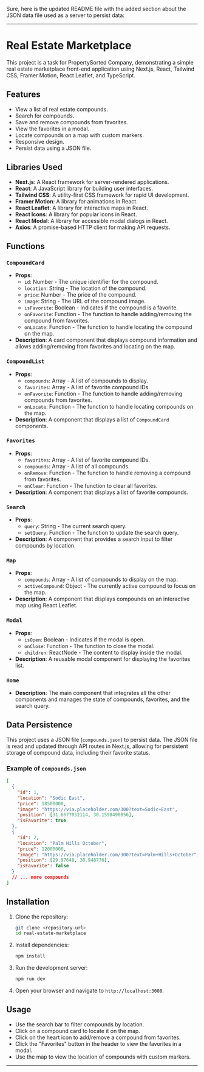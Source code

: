 Sure, here is the updated README file with the added section about the JSON data file used as a server to persist data:

---

# Real Estate Marketplace

This project is a task for PropertySorted Company, demonstrating a simple real estate marketplace front-end application using Next.js, React, Tailwind CSS, Framer Motion, React Leaflet, and TypeScript.

## Features

- View a list of real estate compounds.
- Search for compounds.
- Save and remove compounds from favorites.
- View the favorites in a modal.
- Locate compounds on a map with custom markers.
- Responsive design.
- Persist data using a JSON file.

## Libraries Used

- **Next.js**: A React framework for server-rendered applications.
- **React**: A JavaScript library for building user interfaces.
- **Tailwind CSS**: A utility-first CSS framework for rapid UI development.
- **Framer Motion**: A library for animations in React.
- **React Leaflet**: A library for interactive maps in React.
- **React Icons**: A library for popular icons in React.
- **React Modal**: A library for accessible modal dialogs in React.
- **Axios**: A promise-based HTTP client for making API requests.

## Functions

### `CompoundCard`

- **Props**:
  - `id`: Number - The unique identifier for the compound.
  - `location`: String - The location of the compound.
  - `price`: Number - The price of the compound.
  - `image`: String - The URL of the compound image.
  - `isFavorite`: Boolean - Indicates if the compound is a favorite.
  - `onFavorite`: Function - The function to handle adding/removing the compound from favorites.
  - `onLocate`: Function - The function to handle locating the compound on the map.
- **Description**: A card component that displays compound information and allows adding/removing from favorites and locating on the map.

### `CompoundList`

- **Props**:
  - `compounds`: Array - A list of compounds to display.
  - `favorites`: Array - A list of favorite compound IDs.
  - `onFavorite`: Function - The function to handle adding/removing compounds from favorites.
  - `onLocate`: Function - The function to handle locating compounds on the map.
- **Description**: A component that displays a list of `CompoundCard` components.

### `Favorites`

- **Props**:
  - `favorites`: Array - A list of favorite compound IDs.
  - `compounds`: Array - A list of all compounds.
  - `onRemove`: Function - The function to handle removing a compound from favorites.
  - `onClear`: Function - The function to clear all favorites.
- **Description**: A component that displays a list of favorite compounds.

### `Search`

- **Props**:
  - `query`: String - The current search query.
  - `setQuery`: Function - The function to update the search query.
- **Description**: A component that provides a search input to filter compounds by location.

### `Map`

- **Props**:
  - `compounds`: Array - A list of compounds to display on the map.
  - `activeCompound`: Object - The currently active compound to focus on the map.
- **Description**: A component that displays compounds on an interactive map using React Leaflet.

### `Modal`

- **Props**:
  - `isOpen`: Boolean - Indicates if the modal is open.
  - `onClose`: Function - The function to close the modal.
  - `children`: ReactNode - The content to display inside the modal.
- **Description**: A reusable modal component for displaying the favorites list.

### `Home`

- **Description**: The main component that integrates all the other components and manages the state of compounds, favorites, and the search query.

## Data Persistence

This project uses a JSON file (`compounds.json`) to persist data. The JSON file is read and updated through API routes in Next.js, allowing for persistent storage of compound data, including their favorite status.

### Example of `compounds.json`

```json
[
  {
    "id": 1,
    "location": "Sodic East",
    "price": 18500000,
    "image": "https://via.placeholder.com/300?text=Sodic+East",
    "position": [31.6677052114, 30.1598490856],
    "isFavorite": true
  },
  {
    "id": 2,
    "location": "Palm Hills October",
    "price": 12000000,
    "image": "https://via.placeholder.com/300?text=Palm+Hills+October",
    "position": [29.97648, 30.948776],
    "isFavorite": false
  }
  // ... more compounds
]
```

## Installation

1. Clone the repository:

   ```sh
   git clone <repository-url>
   cd real-estate-marketplace
   ```

2. Install dependencies:

   ```sh
   npm install
   ```

3. Run the development server:

   ```sh
   npm run dev
   ```

4. Open your browser and navigate to `http://localhost:3000`.

## Usage

- Use the search bar to filter compounds by location.
- Click on a compound card to locate it on the map.
- Click on the heart icon to add/remove a compound from favorites.
- Click the "Favorites" button in the header to view the favorites in a modal.
- Use the map to view the location of compounds with custom markers.

---
